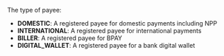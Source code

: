The type of payee:
- **DOMESTIC**: A registered payee for domestic payments including NPP
- **INTERNATIONAL**: A registered payee for international payments
- **BILLER**: A registered payee for BPAY
- **DIGITAL_WALLET**: A registered payee for a bank digital wallet